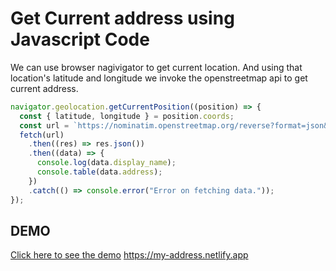 # Get Current address using Javascript Code
We can use browser nagivigator to get current location.
And using that location's latitude and longitude we invoke the openstreetmap api to get current address.

```javascript
navigator.geolocation.getCurrentPosition((position) => {
  const { latitude, longitude } = position.coords;
  const url = `https://nominatim.openstreetmap.org/reverse?format=json&lat=${latitude}&lon=${longitude}`;
  fetch(url)
    .then((res) => res.json())
    .then((data) => {
      console.log(data.display_name);
      console.table(data.address);
    })
    .catch(() => console.error("Error on fetching data."));
});
```

## DEMO
[Click here to see the demo](https://my-address.netlify.app)
https://my-address.netlify.app

